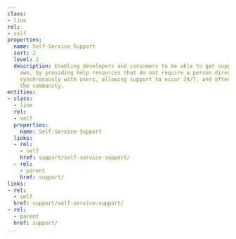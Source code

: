 ```yaml
---
class:
- line
rel:
- self
properties:
  name: Self-Service Support
  sort: 2
  level: 2
  description: Enabling developers and consumers to be able to get support on their
    own, by providing help resources that do not require a person directly engage
    synchronously with users, allowing support to occur 24/7, and often assisted by
    the community.
entities:
- class:
  - line
  rel:
  - self
  properties:
    name: Self-Service Support
  links:
  - rel:
    - self
    href: support/self-service-support/
  - rel:
    - parent
    href: support/
links:
- rel:
  - self
  href: support/self-service-support/
- rel:
  - parent
  href: support/
...
```

